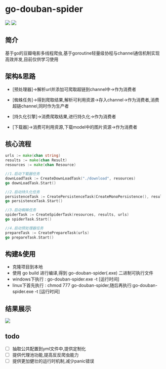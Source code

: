 # go-douban-spider

![](https://img.shields.io/badge/语言-go-blue.svg)  ![](https://img.shields.io/badge/爬虫-豆瓣-gren.svg)

## 简介

基于go的豆瓣电影多线程爬虫,基于goroutine轻量级协程与channel通信机制实现高效并发,目前仅供学习使用


## 架构&思路
- [预处理器]->解析url并添加可爬取超链到channel中->作为消费者

- [蜘蛛任务]->得到爬取结果,解析可利用资源->存入channel->作为消费者,消费超链channel,同时作为生产者

- [持久化引擎]->消费爬取结果,进行持久化->作为消费者

- [下载器]->消费可利用资源,下载model中的图片资源->作为消费者


## 核心流程
```go
urls := make(chan string)
results := make(chan Result)
resources := make(chan Resource)

//1.启动下载器任务
downLoadTask := CreateDownLoadTask("./download", resources)
go downLoadTask.Start()

//2.启动持久化任务
persistenceTask := CreatePersistenceTask(CreateMonoPersistence(), results)
go persistenceTask.Start()

//3.启动蜘蛛任务
spiderTask := CreateSpiderTask(resources, results, urls)
go spiderTask.Start()

//4.启动预处理器任务
prepareTask := CreatePrepareTask(urls)
go prepareTask.Start()
```

## 构建&使用

- 克隆项目到本地
- 使用 go build 进行编译,得到 go-douban-spider(.exe) 二进制可执行文件
- windows下执行 : go-douban-spider.exe -t [运行时间]
- linux下首先执行 : chmod 777 go-douban-spider,随后再执行:go-douban-spider.exe -t [运行时间]

## 结果展示

![](https://i.loli.net/2019/04/21/5cbbe74cef82e.png)

## todo

- [ ] 抽取公共配置到yml文件中,提供定制化
- [ ] 提供代理池功能,提高反反爬虫能力
- [ ] 提供更加健壮的运行时机制,减少panic错误
